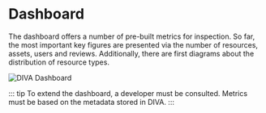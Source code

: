 # Dashboard

The dashboard offers a number of pre-built metrics for inspection.
So far, the most important key figures are presented via the number of resources, assets, users and reviews.
Additionally, there are first diagrams about the distribution of resource types.

<div class="flex justify-center">
    <img class="rounded-lg" :src="$withBase('/assets/screenshots/dashboard.png')" alt="DIVA Dashboard">
</div>

::: tip
To extend the dashboard, a developer must be consulted.
Metrics must be based on the metadata stored in DIVA.
:::
